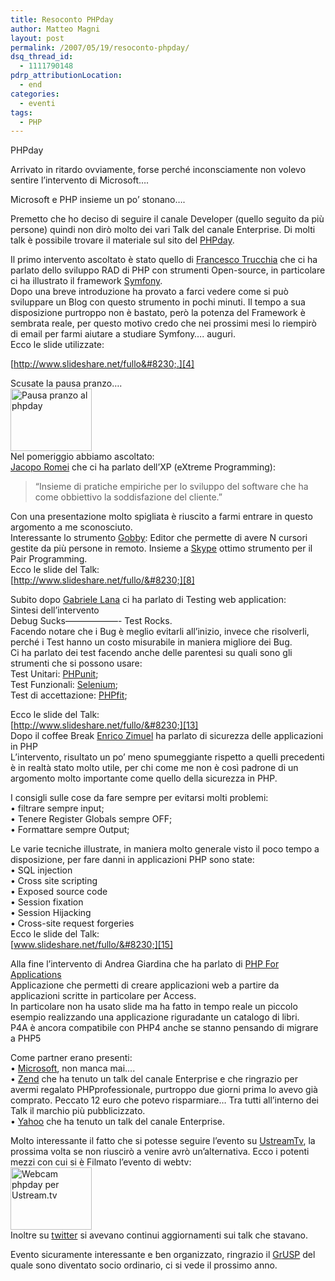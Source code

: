 ```yaml
---
title: Resoconto PHPday
author: Matteo Magni
layout: post
permalink: /2007/05/19/resoconto-phpday/
dsq_thread_id:
  - 1111790148
pdrp_attributionLocation:
  - end
categories:
  - eventi
tags:
  - PHP
---
```

PHPday

Arrivato in ritardo ovviamente, forse perché inconsciamente non volevo sentire l&#8217;intervento di Microsoft&#8230;.

Microsoft e PHP insieme un po&#8217; stonano&#8230;.

Premetto che ho deciso di seguire il canale Developer (quello seguito da più persone) quindi non dirò molto dei vari Talk del canale Enterprise. Di molti talk è possibile trovare il materiale sul sito del [PHPday][1].

Il primo intervento ascoltato è stato quello di [Francesco Trucchia][2] che ci ha parlato dello sviluppo RAD di PHP con strumenti Open-source, in particolare ci ha illustrato il framework [Symfony][3].  
Dopo una breve introduzione ha provato a farci vedere come si può sviluppare un Blog con questo strumento in pochi minuti. Il tempo a sua disposizione purtroppo non è bastato, però la potenza del Framework è sembrata reale, per questo motivo credo che nei prossimi mesi lo riempirò di email per farmi aiutare a studiare Symfony&#8230;. auguri.  
Ecco le slide utilizzate:

[http://www.slideshare.net/fullo&#8230;.][4]

Scusate la pausa pranzo&#8230;.  
<a href="http://magni.me/wp-content/uploads/2007/05/dscf3194.jpg" rel="lightbox" title="Pausa pranzo"><img src="http://magni.me/wp-content/uploads/2007/05/dscf3194.miniatura.jpg" width="130" height="100" alt="Pausa pranzo al phpday" /></a>  
Nel pomeriggio abbiamo ascoltato:  
[Jacopo Romei][5] che ci ha parlato dell&#8217;XP (eXtreme Programming):

> &#8220;Insieme di pratiche empiriche per lo sviluppo del software che ha come obbiettivo la soddisfazione del cliente.&#8221;

Con una presentazione molto spigliata è riuscito a farmi entrare in questo argomento a me sconosciuto.  
Interessante lo strumento [Gobby][6]: Editor che permette di avere N cursori gestite da più persone in remoto. Insieme a [Skype][7] ottimo strumento per il Pair Programming.  
Ecco le slide del Talk:  
[http://www.slideshare.net/fullo/&#8230;][8]

Subito dopo [Gabriele Lana][9] ci ha parlato di Testing web application:  
Sintesi dell&#8217;intervento  
Debug Sucks&#8212;&#8212;&#8212;&#8212;&#8212;&#8212;- Test Rocks.  
Facendo notare che i Bug è meglio evitarli all&#8217;inizio, invece che risolverli, perché i Test hanno un costo misurabile in maniera migliore dei Bug.  
Ci ha parlato dei test facendo anche delle parentesi su quali sono gli strumenti che si possono usare:  
Test Unitari: [PHPunit][10];  
Test Funzionali: [Selenium][11];  
Test di accettazione: [PHPfit][12];

Ecco le slide del Talk:  
[http://www.slideshare.net/fullo/&#8230;][13]  
Dopo il coffee Break [Enrico Zimuel][14] ha parlato di sicurezza delle applicazioni in PHP  
L&#8217;intervento, risultato un po&#8217; meno spumeggiante rispetto a quelli precedenti è in realtà stato molto utile, per chi come me non è così padrone di un argomento molto importante come quello della sicurezza in PHP.

I consigli sulle cose da fare sempre per evitarsi molti problemi:  
• filtrare sempre input;  
• Tenere Register Globals sempre OFF;  
• Formattare sempre Output;

Le varie tecniche illustrate, in maniera molto generale visto il poco tempo a disposizione, per fare danni in applicazioni PHP sono state:  
• SQL injection  
• Cross site scripting  
• Exposed source code  
• Session fixation  
• Session Hijacking  
• Cross-site request forgeries  
Ecco le slide del Talk:  
[www.slideshare.net/fullo/&#8230;][15]

Alla fine l&#8217;intervento di Andrea Giardina che ha parlato di [PHP For Applications][16]  
Applicazione che permetti di creare applicazioni web a partire da applicazioni scritte in particolare per Access.  
In particolare non ha usato slide ma ha fatto in tempo reale un piccolo esempio realizzando una applicazione riguradante un catalogo di libri.  
P4A è ancora compatibile con PHP4 anche se stanno pensando di migrare a PHP5

Come partner erano presenti:  
• [Microsoft][17], non manca mai&#8230;.  
• [Zend][18] che ha tenuto un talk del canale Enterprise e che ringrazio per avermi regalato PHPprofessionale, purtroppo due giorni prima lo avevo già comprato. Peccato 12 euro che potevo risparmiare&#8230; Tra tutti all&#8217;interno dei Talk il marchio più pubblicizzato.  
• [Yahoo][19] che ha tenuto un talk del canale Enterprise.

Molto interessante il fatto che si potesse seguire l&#8217;evento su [UstreamTv][20], la prossima volta se non riuscirò a venire avrò un&#8217;alternativa. Ecco i potenti mezzi con cui si è Filmato l&#8217;evento di webtv:  
<a href="http://magni.me/wp-content/uploads/2007/05/dscf3196.jpg" rel="lightbox" title="Webcam phpay"><img src="http://magni.me/wp-content/uploads/2007/05/dscf3196.miniatura.jpg" width="130" height="100" alt="Webcam phpday per Ustream.tv" /></a>  
Inoltre su [twitter][21] si avevano continui aggiornamenti sui talk che stavano.

Evento sicuramente interessante e ben organizzato, ringrazio il [GrUSP][22] del quale sono diventato socio ordinario, ci si vede il prossimo anno.

<div class='kindleWidget kindleLight' >
  
</div>



 [1]: http://www.phpday.it/site/
 [2]: http://www.cphp.it/
 [3]: http://www.symfony-project.com/
 [4]: http://www.slideshare.net/fullo/francesco-trucchia-rapid-application-developement-con-strumenti-open-source
 [5]: http://www.phpday.it/site/phpday-2007/calendario-conferenze/canale-developers/jacopo-romei-abbattere-i-rischi-di-insuccesso-con-extreme-programming/
 [6]: http://gobby.0x539.de/trac/
 [7]: http://www.skype.com/intl/it/helloagain.html
 [8]: http://www.slideshare.net/fullo/jacopo-romei-abbattere-i-rischi-di-insuccesso-con-extreme-programming/
 [9]: http://www.gabrielelana.it/
 [10]: http://phpunit.sourceforge.net/
 [11]: http://www.openqa.org/selenium/
 [12]: http://developer.berlios.de/projects/phpfit/
 [13]: http://www.slideshare.net/fullo/gabriele-lana-testing-web-applications/12
 [14]: http://www.zimuel.it/
 [15]: www.slideshare.net/fullo/enrico-zimuel-la-sicurezza-delle-applicazioni-in-php/
 [16]: http://p4a.crealabsfoundation.org/
 [17]: www.microsoft.com/italy/
 [18]: http://www.zend.com/
 [19]: http://it.yahoo.com/
 [20]: http://www.ustream.tv/
 [21]: http://twitter.com/fullo
 [22]: http://www.grusp.it/